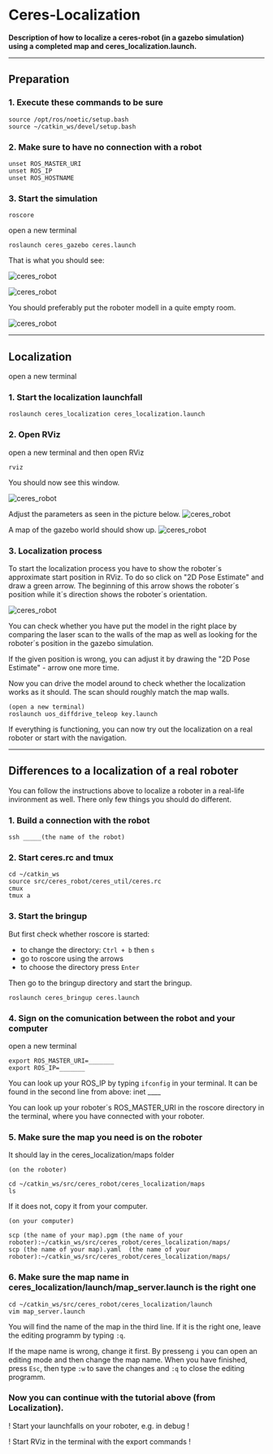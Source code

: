 # Ceres-Localization

**Description of how to localize a ceres-robot (in a gazebo simulation) using a completed map and ceres_localization.launch.**

****
## Preparation

### 1. Execute these commands to be sure
```
source /opt/ros/noetic/setup.bash
source ~/catkin_ws/devel/setup.bash
```

### 2. Make sure to have no connection with a robot
```
unset ROS_MASTER_URI
unset ROS_IP
unset ROS_HOSTNAME
```

### 3. Start the simulation
```
roscore
```
open a new terminal
```
roslaunch ceres_gazebo ceres.launch
```
That is what you should see:

![ceres_robot](docs/images/screenshot_gazebo.png?raw=true "gazebo")

![ceres_robot](docs/images/screenshot_gazebo2.png?raw=true "gazebo")

You should preferably put the roboter modell in a quite empty room.

![ceres_robot](docs/images/screenshot_gazebo3.png?raw=true "gazebo")

***
## Localization

open a new terminal

### 1. Start the localization launchfall

```
roslaunch ceres_localization ceres_localization.launch
```
### 2. Open RViz
open a new terminal and then open RViz
```
rviz
```
You should now see this window.

![ceres_robot](docs/images/screenshot_rviz.png?raw=true "RViz")


Adjust the parameters as seen in the picture below.
![ceres_robot](docs/images/screenshot_rviz2.png?raw=true "RViz")

A map of the gazebo world should show up.
![ceres_robot](docs/images/screenshot_rviz3.png?raw=true "RViz")

### 3. Localization process

To start the localization process you have to show the roboter´s approximate start position in RViz. To do so click on "2D Pose Estimate" and draw a green arrow. The beginning of this arrow shows the roboter´s position while it´s direction shows the roboter´s orientation.

![ceres_robot](docs/images/screenshot_rviz4.png?raw=true "RViz")

You can check whether you have put the model in the right place by comparing the laser scan to the walls of the map as well as looking for the roboter´s position in the gazebo simulation.

If the given position is wrong, you can adjust it by drawing the "2D Pose Estimate" - arrow one more time.

Now you can drive the model around to check whether the localization works as it should. The scan should roughly match the map walls.

```
(open a new terminal)
roslaunch uos_diffdrive_teleop key.launch
```
If everything is functioning, you can now try out the localization on a real roboter or start with the navigation.

***
## Differences to a localization of a real roboter

You can follow the instructions above to localize a roboter in a real-life invironment as well. There only few things you should do different.

### 1. Build a connection with the robot
```
ssh _____(the name of the robot)
```

### 2. Start ceres.rc and tmux
```
cd ~/catkin_ws
source src/ceres_robot/ceres_util/ceres.rc
cmux
tmux a
```
### 3. Start the bringup
But first check whether roscore is started:
* to change the directory:  `Ctrl + b` then `s`
* go to roscore using the arrows
* to choose the directory press `Enter`

Then go to the bringup directory and start the bringup.
```
roslaunch ceres_bringup ceres.launch
```

### 4. Sign on the comunication between the robot and your computer
open a new terminal
```
export ROS_MASTER_URI=_______
export ROS_IP=_______
```
You can look up your ROS_IP by typing `ifconfig` in your terminal. It can be found in the second line from above: inet ____

You can look up your roboter´s ROS_MASTER_URI in the roscore directory in the terminal, where you have connected with your roboter.

### 5. Make sure the map you need is on the roboter

 It should lay in the ceres_localization/maps folder
 ```
 (on the roboter)

 cd ~/catkin_ws/src/ceres_robot/ceres_localization/maps
 ls
 ```

 If it does not, copy it from your computer.
 ```
 (on your computer)

 scp (the name of your map).pgm (the name of your roboter):~/catkin_ws/src/ceres_robot/ceres_localization/maps/
 scp (the name of your map).yaml  (the name of your roboter):~/catkin_ws/src/ceres_robot/ceres_localization/maps/

 ```

### 6. Make sure the map name in ceres_localization/launch/map_server.launch is the right one

```
cd ~/catkin_ws/src/ceres_robot/ceres_localization/launch
vim map_server.launch
```
You will find the name of the map in the third line. If it is the right one, leave the editing programm by typing `:q`.

If the mape name is wrong, change it first. By presseng `i` you can open an editing mode and then change the map name. When you have finished, press `Esc`, then type `:w` to save the changes and `:q` to close the editing programm.

### Now you can continue with the tutorial above (from Localization).
! Start your launchfalls on your roboter, e.g. in debug !

! Start RViz in the terminal with the export commands !

